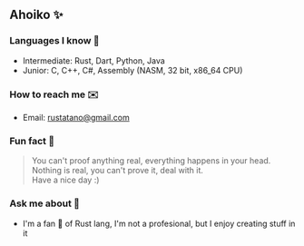 ## Ahoiko ✨

### Languages I know 💭
- Intermediate: Rust, Dart, Python, Java
- Junior: C, C++, C#, Assembly (NASM, 32 bit, x86_64 CPU)

### How to reach me ✉️
- Email: rustatano@gmail.com

### Fun fact 🤔
> You can't proof anything real, everything happens in your head. Nothing is real, you can't prove it, deal with it. </br>
> Have a nice day :)

### Ask me about 💬
- I'm a fan 🪭 of Rust lang, I'm not a profesional, but I enjoy creating stuff in it
<!--
**Rustatano/Rustatano** is a ✨ _special_ ✨ repository because its `README.md` (this file) appears on your GitHub profile.

Here are some ideas to get you started:

- 🔭 I’m currently working ...
- 👯 I’m looking to collaborate on ...
- 🤔 I’m looking for help with ...
- 😄 Pronouns: ...
-->
